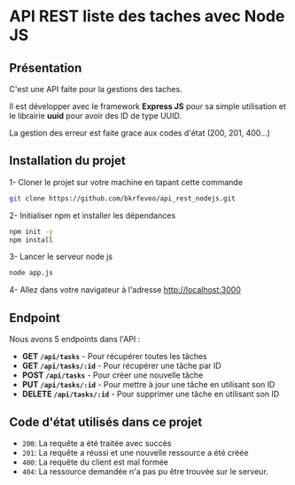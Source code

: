 # API REST liste des taches avec Node JS
## Présentation
C'est une API faite pour la gestions des taches.

Il est développer avec le framework **Express JS** pour sa simple utilisation et le librairie **uuid** pour avoir des ID de type UUID.

La gestion des erreur est faite grace aux codes d'état (200, 201, 400...)

## Installation du projet 
1- Cloner le projet sur votre machine en tapant cette commande 
```bash
git clone https://github.com/bkrfeveo/api_rest_nodejs.git
```
2- Initialiser npm et installer les dépendances
```bash
npm init -y
npm install 
```
3- Lancer le serveur node js
```bash
node app.js
```
4- Allez dans votre navigateur à l'adresse  [http://localhost:3000](http://localhost:3000/)


## Endpoint 
Nous avons 5 endpoints dans l'API :

+ **GET ```/api/tasks```** - Pour récupérer toutes les tâches
+ **GET ```/api/tasks/:id```** - Pour récupérer une tâche par ID
+ **POST ```/api/tasks```** - Pour créer une nouvelle tâche
+ **PUT ```/api/tasks/:id```** - Pour mettre à jour une tâche en utilisant son ID
+ **DELETE ```/api/tasks/:id```** - Pour supprimer une tâche en utilisant son ID

## Code d'état utilisés dans ce projet

+ ```200```: La requête a été traitée avec succès
+ ```201```: La requête a réussi et une nouvelle ressource a été créée
+ ```400```: La requête du client est mal formée
+ ```404```: La ressource demandée n'a pas pu être trouvée sur le serveur.

